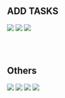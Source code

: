 ## ADD TASKS

<div style={"width:100%; display: flex"}>
<img src="https://github.com/duressa-feyissa/2023-project-phase-mobile-tasks/blob/main/on-boarding/todo_list_home/screenshoot/home.png" >  <img src="https://github.com/duressa-feyissa/2023-project-phase-mobile-tasks/blob/main/on-boarding/add_task/screenshot/customizeAddTask.png"> <img src="https://github.com/duressa-feyissa/2023-project-phase-mobile-tasks/blob/main/on-boarding/add_task/screenshot/addTask.png">
  
</div>


<br /><br />
## Others
<img src="https://github.com/duressa-feyissa/2023-project-phase-mobile-tasks/blob/main/on-boarding/todo_list/screenshot/todoList.png"> <img src="https://github.com/duressa-feyissa/2023-project-phase-mobile-tasks/blob/main/on-boarding/todo_list/screenshot/customizeTodoList.png"> <img src="https://github.com/duressa-feyissa/2023-project-phase-mobile-tasks/blob/main/on-boarding/task_detail/screenshot/taskDetail.png"> <img src="https://github.com/duressa-feyissa/2023-project-phase-mobile-tasks/blob/main/on-boarding/task_detail/screenshot/customizeTaskDetail.png"> 
